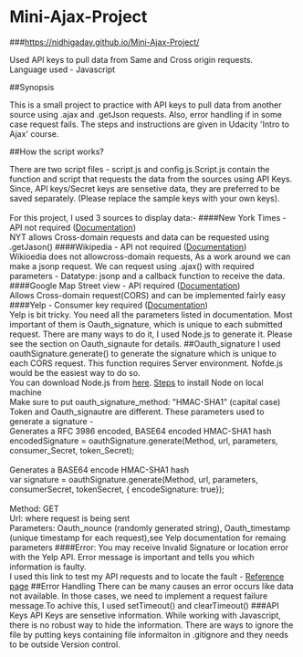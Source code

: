 # Mini-Ajax-Project
###https://nidhigaday.github.io/Mini-Ajax-Project/

Used API keys to pull data from Same and Cross origin requests.
<br>Language used - Javascript

##Synopsis

This is a small project to practice with API keys to pull data from another source using .ajax and .getJson requests. Also, error handling if in some case request fails. The steps and instructions are given in Udacity 'Intro to Ajax' course.

##How the script works?

There are two script files - script.js and config.js.Script.js contain the function and script that requests the data from the sources using API Keys. Since, API keys/Secret keys are sensetive data, they are preferred to be saved separately. (Please replace the sample keys with your own keys).
<br><br>For this project, I used 3 sources to display data:- 
####New York Times - API not required  (<a href="https://developer.nytimes.com/" target="_blank">Documentation</a>)
<br>NYT allows Cross-domain requests and data can be requested using .getJason()
####Wikipedia - API not required (<a href="https://www.mediawiki.org/wiki/API:Main_page" target="_blank">Documentation</a>)
<br> Wikioedia does not allowcross-domain requests, As a work around we can make a jsonp request. We can request using .ajax() with required parameters - Datatype: jsonp and a callback function to receive the data.
####Google Map Street view - API required (<a href="https://developers.google.com/maps/documentation/streetview/" target="_blank">Documentation</a>)
<br> Allows Cross-domain request(CORS) and can be implemented fairly easy
####Yelp - Consumer key required (<a href="https://www.yelp.com/developers/documentation/v2/overview" target="_blank">Documentation</a>)
<br> Yelp is bit tricky. You need all the parameters listed in documentation. Most important of them is Oauth_signature, which is unique to each submitted request. There are many ways to do it, I used Node.js to generate it. Please see the section on Oauth_signaute for details.
##Oauth_signature
I used oauthSignature.generate() to generate the signature which is unique to each CORS request. This function requires Server environment. Nofde.js would be the easiest way to do so.
<br>You can download Node.js from <a href="https://nodejs.org/en/" target="_blank">here</a>. <a href="https://github.com/bettiolo/oauth-signature-js" target="_blank">Steps</a> to install Node on local machine 
<br>Make sure to put oauth_signature_method: "HMAC-SHA1" (capital case)
<br>Token and Oauth_signautre are different.  These parameters used to generate a signature - 
<br>    Generates a RFC 3986 encoded, BASE64 encoded HMAC-SHA1 hash
<br>    encodedSignature = oauthSignature.generate(Method, url, parameters, consumer_Secret, token_Secret);  
<br>    Generates a BASE64 encode HMAC-SHA1 hash
<br>    var signature = oauthSignature.generate(Method, url, parameters, consumerSecret, tokenSecret, { encodeSignature: true});    
<br>    Method: GET
<br>    Url: where request is being sent
<br>    Parameters: Oauth_nounce (randomly generated string), Oauth_timestamp (unique timestamp for each request),see Yelp documentation for remaing parameters
####Error: 
You may receive Invalid Signature or location error with the Yelp API. Error message is important and tells you which information is faulty.
<br>I used this link to test my API requests and to locate the fault - <a href="http://bettiolo.github.io/oauth-reference-page/" target="_blank">Reference page</a>
##Error Handling
There can be many causes an error occurs like data not available. In those cases, we need to implement a request failure message.To achive this, I used setTimeout() and clearTimeout()
###API Keys
API Keys are sensetive information. While working with Javascript, there is no robust way to hide the information. There are ways to ignore the file by putting keys containing file informaiton in .gitignore and they needs to be outside Version control. 
